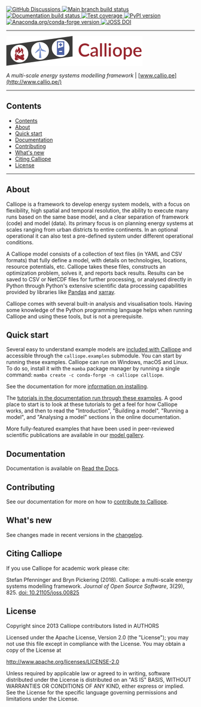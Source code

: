 [
![GitHub Discussions](https://img.shields.io/github/discussions/calliope-project/calliope)
](https://github.com/calliope-project/calliope/discussions)
[
![Main branch build status](https://github.com/calliope-project/calliope/actions/workflows/commit-ci.yml/badge.svg?branch=main)
](https://github.com/calliope-project/calliope/actions/workflows/commit-ci.yml)
[
![Documentation build status](https://img.shields.io/readthedocs/calliope.svg?version=latest)
](https://readthedocs.org/projects/calliope/builds/)
[
![Test coverage](https://codecov.io/gh/calliope-project/calliope/graph/badge.svg?token=UM542yaYrh)
](https://codecov.io/gh/calliope-project/calliope)
[
![PyPI version](https://img.shields.io/pypi/v/calliope.svg)
](https://pypi.python.org/pypi/calliope)
[
![Anaconda.org/conda-forge version](https://img.shields.io/conda/vn/conda-forge/calliope.svg?label=conda)
](https://anaconda.org/conda-forge/calliope)
[
![JOSS DOI](https://img.shields.io/badge/JOSS-10.21105/joss.00825-green.svg)
](https://doi.org/10.21105/joss.00825)

---

<img src="https://raw.githubusercontent.com/calliope-project/calliope/main/docs/img/logo.png" width="364">

*A multi-scale energy systems modelling framework* | [www.callio.pe](http://www.callio.pe/)

---

## Contents

- [Contents](#contents)
- [About](#about)
- [Quick start](#quick-start)
- [Documentation](#documentation)
- [Contributing](#contributing)
- [What's new](#whats-new)
- [Citing Calliope](#citing-calliope)
- [License](#license)

---

## About

Calliope is a framework to develop energy system models, with a focus on flexibility, high spatial and temporal resolution, the ability to execute many runs based on the same base model, and a clear separation of framework (code) and model (data). Its primary focus is on planning energy systems at scales ranging from urban districts to entire continents. In an optional operational it can also test a pre-defined system under different operational conditions.

A Calliope model consists of a collection of text files (in YAML and CSV formats) that fully define a model, with details on technologies, locations, resource potentials, etc. Calliope takes these files, constructs an optimization problem, solves it, and reports back results. Results can be saved to CSV or NetCDF files for further processing, or analysed directly in Python through Python's extensive scientific data processing capabilities provided by libraries like [Pandas](http://pandas.pydata.org/) and [xarray](https://docs.xarray.dev/en/stable/).

Calliope comes with several built-in analysis and visualisation tools. Having some knowledge of the Python programming language helps when running Calliope and using these tools, but is not a prerequisite.

## Quick start

Several easy to understand example models are [included with Calliope](https://github.com/calliope-project/calliope/tree/master/example_models) and accessible through the `calliope.examples` submodule. You can start by running these examples. Calliope can run on Windows, macOS and Linux. To do so, install it with the `mamba` package manager by running a single command: `mamba create -c conda-forge -n calliope calliope`.

See the documentation for more [information on installing](https://calliope.readthedocs.io/en/stable/user/installation.html).

The [tutorials in the documentation run through these examples](https://calliope.readthedocs.io/en/stable/user/tutorials.html). A good place to start is to look at these tutorials to get a feel for how Calliope works, and then to read the "Introduction", "Building a model", "Running a model", and "Analysing a model" sections in the online documentation.

More fully-featured examples that have been used in peer-reviewed scientific publications are available in our [model gallery](https://www.callio.pe/research/#models).

## Documentation

Documentation is available on [Read the Docs](https://calliope.readthedocs.io/en/stable/).

## Contributing

See our documentation for more on how to [contribute to Calliope](http://calliope.readthedocs.io/en/latest/contributing/).

## What's new

See changes made in recent versions in the [changelog](https://github.com/calliope-project/calliope/blob/main/CHANGELOG.md).

## Citing Calliope

If you use Calliope for academic work please cite:

Stefan Pfenninger and Bryn Pickering (2018). Calliope: a multi-scale energy systems modelling framework. *Journal of Open Source Software*, 3(29), 825. [doi: 10.21105/joss.00825](https://doi.org/10.21105/joss.00825)

## License

Copyright since 2013 Calliope contributors listed in AUTHORS

Licensed under the Apache License, Version 2.0 (the "License"); you
may not use this file except in compliance with the License. You may
obtain a copy of the License at

<http://www.apache.org/licenses/LICENSE-2.0>

Unless required by applicable law or agreed to in writing, software
distributed under the License is distributed on an "AS IS" BASIS,
WITHOUT WARRANTIES OR CONDITIONS OF ANY KIND, either express or implied.
See the License for the specific language governing permissions and
limitations under the License.